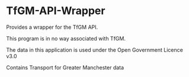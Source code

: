 # TfGM-API-Wrapper
Provides a wrapper for the TfGM API. 

This program is in no way associated with TfGM.

The data in this application is used under the Open Government Licence v3.0

Contains Transport for Greater Manchester data
